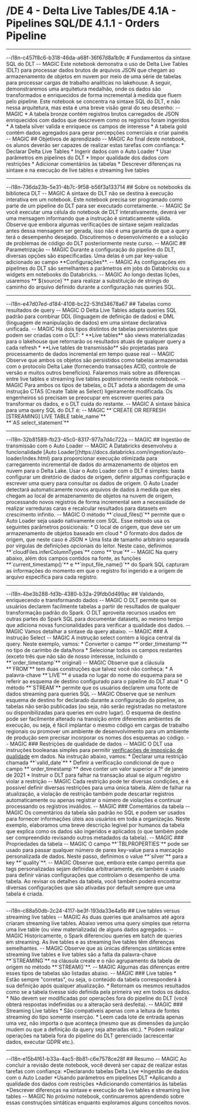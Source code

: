 # /DE 4 - Delta Live Tables/DE 4.1A - Pipelines SQL/DE 4.1.1 - Orders Pipeline
<hr>--i18n-c457f8c6-b318-46da-a68f-36f67d8a1b9c
# Fundamentos da sintaxe SQL do DLT
-- MAGIC
Este notebook demonstra o uso de Delta Live Tables (DLT) para processar dados brutos de arquivos JSON que chegam ao armazenamento de objetos em nuvem por meio de uma série de tabelas para processar cargas de trabalho analíticas no lakehouse. A seguir, demonstraremos uma arquitetura medalhão, onde os dados são transformados e enriquecidos de forma incremental à medida que fluem pelo pipeline. Este notebook se concentra na sintaxe SQL do DLT, e não nessa arquitetura, mas esta é uma breve visão geral do seu desenho:
-- MAGIC
* A tabela bronze contém registros brutos carregados de JSON enriquecidos com dados que descrevem como os registros foram ingeridos
* A tabela silver valida e enriquece os campos de interesse
* A tabela gold contém dados agregados para gerar percepções comerciais e criar painéis
-- MAGIC
## Objetivos de aprendizado
-- MAGIC
Ao final deste notebook, os alunos deverão ser capazes de realizar estas tarefas com confiança:
* Declarar Delta Live Tables
* Ingerir dados com o Auto Loader
* Usar parâmetros em pipelines do DLT
* Impor qualidade dos dados com restrições
* Adicionar comentários às tabelas
* Descrever diferenças na sintaxe e na execução de live tables e streaming live tables

<hr>--i18n-736da23b-5e31-4b7c-9f58-b56f3a133714
## Sobre os notebooks da biblioteca DLT
-- MAGIC
A sintaxe do DLT não se destina à execução interativa em um notebook. Este notebook precisa ser programado como parte de um pipeline do DLT para ser executado corretamente. 
-- MAGIC
Se você executar uma célula do notebook de DLT interativamente, deverá ver uma mensagem informando que a instrução é sintaticamente válida. Observe que embora algumas verificações de sintaxe sejam realizadas antes dessa mensagem ser gerada, isso não é uma garantia de que a query terá o desempenho desejado. Discutiremos o desenvolvimento e a solução de problemas de código do DLT posteriormente neste curso.
-- MAGIC
## Parametrização
-- MAGIC
Durante a configuração do pipeline do DLT, diversas opções são especificadas. Uma delas é um par key-value adicionado ao campo **Configurações**.
-- MAGIC
As configurações em pipelines do DLT são semelhantes a parâmetros em jobs do Databricks ou a widgets em notebooks do Databricks.
-- MAGIC
Ao longo destas lições, usaremos **`${source}`** para realizar a substituição de strings do caminho do arquivo definido durante a configuração nas queries SQL.

<hr>--i18n-e47d07ed-d184-4108-bc22-53fd34678a67
## Tabelas como resultados de query
-- MAGIC
O Delta Live Tables adapta queries SQL padrão para combinar DDL (linguagem de definição de dados) e DML (linguagem de manipulação de dados) em uma sintaxe declarativa unificada.
-- MAGIC
Há dois tipos distintos de tabelas persistentes que podem ser criadas com o DLT:
* **Live tables** são views materializadas para o lakehouse que retornarão os resultados atuais de qualquer query a cada refresh
* **Live tables de transmissão** são projetadas para processamento de dados incremental em tempo quase real
-- MAGIC
Observe que ambos os objetos são persistidos como tabelas armazenadas com o protocolo Delta Lake (fornecendo transações ACID, controle de versão e muitos outros benefícios). Falaremos mais sobre as diferenças entre live tables e streaming live tables posteriormente neste notebook.
-- MAGIC
Para ambos os tipos de tabelas, o DLT adota a abordagem de uma instrução CTAS (Create Table as Select) ligeiramente modificada. Os engenheiros só precisam se preocupar em escrever queries para transformar os dados, e o DLT cuida do restante.
-- MAGIC
A sintaxe básica para uma query SQL do DLT é:
-- MAGIC
**`CREATE OR REFRESH [STREAMING] LIVE TABLE table_name`**<br/>
**`AS select_statement`**<br/>

<hr>--i18n-32b81589-fb23-45c0-8317-977a7d4c722a
-- MAGIC
## Ingestão de transmissão com o Auto Loader
-- MAGIC
A Databricks desenvolveu a funcionalidade [Auto Loader](https://docs.databricks.com/ingestion/auto-loader/index.html) para proporcionar execução otimizada para carregamento incremental de dados do armazenamento de objetos em nuvem para o Delta Lake. Usar o Auto Loader com o DLT é simples: basta configurar um diretório de dados de origem, definir algumas configuração e escrever uma query para consultar os dados de origem. O Auto Loader detectará automaticamente novos arquivos de dados à medida que eles chegam ao local de armazenamento de objetos na nuvem de origem, processando novos registros de forma incremental sem a necessidade de realizar varreduras caras e recalcular resultados para datasets em crescimento infinito.
-- MAGIC
O método **`cloud_files()`** permite que o Auto Loader seja usado nativamente com SQL. Esse método usa os seguintes parâmetros posicionais:
* O local de origem, que deve ser um armazenamento de objetos baseado em cloud
* O formato dos dados de origem, que neste caso é JSON
* Uma lista de tamanho arbitrário separada por vírgulas de definições opcionais do leitor. Neste caso, definimos **`cloudFiles.inferColumnTypes`** como **`true`**
-- MAGIC
Na query abaixo, além dos campos contidos na fonte, as funções **`current_timestamp()`** e **`input_file_name()`** do Spark SQL capturam as informações do momento em que o registro foi ingerido e a origem de arquivo específica para cada registro.

<hr>--i18n-4be3b288-fd3b-4380-b32a-29fdb0d499ac
## Validando, enriquecendo e transformando dados
-- MAGIC
O DLT permite que os usuários declarem facilmente tabelas a partir de resultados de qualquer transformação padrão do Spark. O DLT aproveita recursos usados em outras partes do Spark SQL para documentar datasets, ao mesmo tempo que adiciona novas funcionalidades para verificar a qualidade dos dados.
-- MAGIC
Vamos detalhar a sintaxe da query abaixo.
-- MAGIC
### A instrução Select
-- MAGIC
A instrução select contém a lógica central da query. Neste exemplo, vamos:
* Converter o campo **`order_timestamp`** no tipo de carimbo de data/hora
* Selecionar todos os campos restantes (exceto três que não são de nosso interesse, incluindo o **`order_timestamp`** original)
-- MAGIC
Observe que a cláusula **`FROM`** tem duas construções que talvez você não conheça:
* A palavra-chave **`LIVE`** é usada no lugar do nome do esquema para se referir ao esquema de destino configurado para o pipeline do DLT atual
* O método **`STREAM`** permite que os usuários declarem uma fonte de dados streaming para queries SQL
-- MAGIC
Observe que se nenhum esquema de destino for declarado durante a configuração do pipeline, as tabelas não serão publicadas (ou seja, não serão registradas no metastore ou disponibilizadas para queries em outro lugar). O esquema de destino pode ser facilmente alterado na transição entre diferentes ambientes de execução, ou seja, é fácil implantar o mesmo código em cargas de trabalho regionais ou promover um ambiente de desenvolvimento para um ambiente de produção sem precisar incorporar os nomes dos esquemas ao código.
-- MAGIC
### Restrições de qualidade de dados
-- MAGIC
O DLT usa instruções booleanas simples para permitir <a href="https://docs.databricks.com/delta-live-tables/expectations.html#delta-live-tables-data-quality-constraints&language-sql" target="_blank">verificações de imposição de qualidade</a> em dados. Na instrução abaixo, vamos:
* Declarar uma restrição chamada **`valid_date`**
* Definir a verificação condicional de que o campo **`order_timestamp`** deve conter um valor superior a 1º de janeiro de 2021
* Instruir o DLT para falhar na transação atual se algum registro violar a restrição
-- MAGIC
Cada restrição pode ter diversas condições, e é possível definir diversas restrições para uma única tabela. Além de falhar na atualização, a violação de restrição também pode descartar registros automaticamente ou apenas registrar o número de violações e continuar processando os registros inválidos.
-- MAGIC
### Comentários da tabela
-- MAGIC
Os comentários da tabela são padrão no SQL e podem ser usados para fornecer informações úteis aos usuários em toda a organização. Neste exemplo, elaboramos uma breve descrição legível por humanos da tabela que explica como os dados são ingeridos e aplicados (o que também pode ser compreendido revisando outros metadados da tabela).
-- MAGIC
### Propriedades da tabela
-- MAGIC
O campo **`TBLPROPERTIES`** pode ser usado para passar qualquer número de pares key-value para a marcação personalizada de dados. Neste passo, definimos o value **`silver`** para a key **`quality`**.
-- MAGIC
Observe que, embora este campo permita que tags personalizadas sejam definidas arbitrariamente, ele também é usado para definir várias configurações que controlam o desempenho de uma tabela. Ao revisar os detalhes da tabela, você também poderá encontrar diversas configurações que são ativadas por default sempre que uma tabela é criada.

<hr>--i18n-c88a50db-2c24-4117-be3f-193da33e4a5b
## Live tables versus streaming live tables
-- MAGIC
As duas queries que analisamos até agora criaram streaming live tables. Abaixo vemos uma query simples que retorna uma live table (ou view materializada) de alguns dados agregados.
-- MAGIC
Historicamente, o Spark diferenciou queries em batch de queries em streaming. As live tables e as streaming live tables têm diferenças semelhantes.
-- MAGIC
Observe que as únicas diferenças sintáticas entre streaming live tables e live tables são a falta da palavra-chave **`STREAMING`** na cláusula create e o não agrupamento da tabela de origem no método **`STREAM()`**.
-- MAGIC
Algumas das diferenças entre esses tipos de tabelas são listadas abaixo.
-- MAGIC
### Live tables
* Estão sempre "corretas", ou seja, o conteúdo da tabela corresponderá à sua definição após qualquer atualização.
* Retornam os mesmos resultados como se a tabela tivesse sido definida pela primeira vez em todos os dados.
* Não devem ser modificadas por operações fora do pipeline do DLT (você obterá respostas indefinidas ou a alteração será desfeita).
-- MAGIC
### Streaming Live tables
* São compatíveis apenas com a leitura de fontes streaming do tipo somente inserção.
* Leem cada lote de entrada apenas uma vez, não importa o que aconteça (mesmo que as dimensões da junção mudem ou que a definição da query seja alteradas etc.).
* Podem realizar operações na tabela fora do pipeline do DLT gerenciado (acrescentar dados, executar GDPR etc.).

<hr>--i18n-e15b4f61-b33a-4ac5-8b81-c6e7578ce28f
## Resumo
-- MAGIC
Ao concluir a revisão deste notebook, você deverá ser capaz de realizar estas tarefas com confiança:
*Declarando tabelas Delta Live
*Ingestão de dados com o Auto Loader
*Usando parâmetros em pipelines DLT
*Aplicando a qualidade dos dados com restrições
*Adicionando comentários às tabelas
*Descrever diferenças na sintaxe e execução de live tables e streaming live tables
-- MAGIC
No próximo notebook, continuaremos aprendendo sobre essas construções sintáticas enquanto exploramos alguns conceitos novos.
